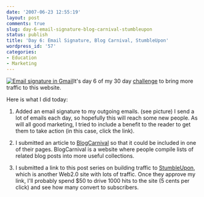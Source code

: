 ```yaml
---
date: '2007-06-23 12:55:19'
layout: post
comments: true
slug: day-6-email-signature-blog-carnival-stumbleupon
status: publish
title: 'Day 6: Email Signature, Blog Carnival, StumbleUpon'
wordpress_id: '57'
categories:
- Education
- Marketing
---
```


[![Email signature in Gmail](http://s3.amazonaws.com/oldbloguploads/2007/06/picture-2221-150x150.png)](http://s3.amazonaws.com/oldbloguploads/2007/06/picture-2221.png)It's day 6 of my 30 day [challenge](http://brianarmstrong.org/posts/06/16/website-marketing-three-tasks-per-day-for-a-month/) to bring more traffic to this website.

Here is what I did today:

1. Added an email signature to my outgoing emails. (see picture)  I send a lot of emails each day, so hopefully this will reach some new people.  As will all good marketing, I tried to include a benefit to the reader to get them to take action (in this case, click the link).

2. I submitted an article to [BlogCarnival](http://blogcarnival.com) so that it could be included in one of their pages.  BlogCarnival is a website where people compile lists of related blog posts into more useful collections.

3. I submitted a link to this post series on building traffic to [StumbleUpon](http://www.stumbleupon.com/), which is another Web2.0 site with lots of traffic.  Once they approve my link, I'll probably spend $50 to drive 1000 hits to the site (5 cents per click) and see how many convert to subscribers.
